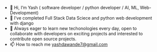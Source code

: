 - 👋 Hi, I’m Yash ( software developer / python developer / AI, ML, Web-Development)
- 🌱 I’ve completed Full Stack Data Sciece and python web development with django
- 💞️ Always eager to learn new techonologies every day, open to collaborate with developers on exciting projects and interested to contribute open source projects.
- 📫 How to reach me yashdawande7@gmail.com

<!---
YVD7/YVD7 is a ✨ special ✨ repository because its `README.md` (this file) appears on your GitHub profile.
You can click the Preview link to take a look at your changes.
--->
